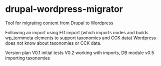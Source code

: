 # drupal-wordpress-migrator

Tool for migrating content from Drupal to Wordpress

Following an import using FG import (which imports nodes and builds wp_termmeta elements to support taxonomies and CCK data) Wordpress does not know about taxonomies or CCK data.  

Version plan
V0.1 initial tests
V0.2 working with imports, DB module
v0.5 importing taxonomies
 
